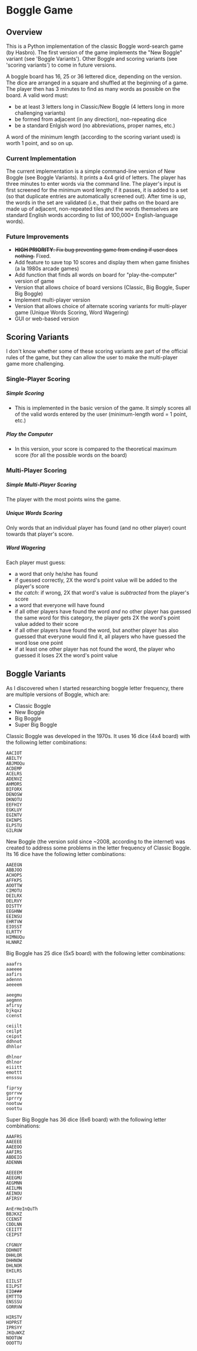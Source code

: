 # Boggle Game

## Overview

This is a Python implementation of the classic Boggle word-search game (by Hasbro). The first version of the game implements the "New Boggle" variant (see 'Boggle Variants'). Other Boggle and scoring variants (see 'scoring variants') to come in future versions.

A boggle board has 16, 25 or 36 lettered dice, depending on the version. The dice are arranged in a square and shuffled at the beginning of a game. The player then has 3 minutes to find as many words as possible on the board. A valid word must:
 * be at least 3 letters long in Classic/New Boggle (4 letters long in more challenging variants)
 * be formed from adjacent (in any direction), non-repeating dice
 * be a standard Enlgish word (no abbreviations, proper names, etc.)


A word of the minimum length (according to the scoring variant used) is worth 1 point, and so on up.

### Current Implementation

The current implementation is a simple command-line version of New Boggle (see Boggle Variants). It prints a 4x4 grid of letters. The player has three minutes to enter words via the command line. The player's input is first screened for the minimum word length; if it passes, it is added to a set (so that duplicate entries are automatically screened out). After time is up, the words in the set are validated (i.e., that their paths on the board are made up of adjacent, non-repeated tiles and the words themselves are standard English words according to list of 100,000+ English-language words).


### Future Improvements


 * <s>**HIGH PRIORITY**: Fix bug preventing game from ending if user does nothing.</s> Fixed.
 * Add feature to save top 10 scores and display them when game finishes (a la 1980s arcade games)
 * Add function that finds all words on board for "play-the-computer" version of game
 * Version that allows choice of board versions (Classic, Big Boggle, Super Big Boggle)
 * Implement multi-player version
 * Version that allows choice of alternate scoring variants for multi-player game (Unique Words Scoring, Word Wagering)
 * GUI or web-based version


## Scoring Variants

I don't know whether some of these scoring variants are part of the official rules of the game, but they can allow the user to make the multi-player game more challenging.

### Single-Player Scoring

##### Simple Scoring
 * This is implemented in the basic version of the game. It simply scores all of the valid words entered by the user (minimum-length word = 1 point, etc.)

##### Play the Computer
 * In this version, your score is compared to the theoretical maximum score (for all the possible words on the board)

### Multi-Player Scoring

##### Simple Multi-Player Scoring

The player with the most points wins the game.

##### Unique Words Scoring

Only words that an individual player has found (and no other player) count towards that player's score.

##### Word Wagering

Each player must guess:
  * a word that only he/she has found
   * if guessed correctly, 2X the word's point value will be added to the player's score
   * *the catch*: if wrong, 2X that word's value is *subtracted* from the player's score
  * a word that everyone will have found
   * if all other players have found the word *and* no other player has guessed the same word for this category, the player gets 2X the word's point value added to their score
   * if all other players have found the word, but another player has also guessed that everyone would find it, all players who have guessed the word lose one point
   * if at least one other player has not found the word, the player who guessed it loses 2X the word's point value


## Boggle Variants

As I discovered when I started researching boggle letter frequency, there are multiple versions of Boggle, which are:
- Classic Boggle
- New Boggle
- Big Boggle
- Super Big Boggle

Classic Boggle was developed in the 1970s. It uses 16 dice (4x4 board) with the following letter combinations:

```
AACIOT
ABILTY
ABJMOQu
ACDEMP
ACELRS
ADENVZ
AHMORS
BIFORX
DENOSW
DKNOTU
EEFHIY
EGKLUY
EGINTV
EHINPS
ELPSTU
GILRUW
```

New Boggle (the version sold since ~2008, according to the internet) was created to address some problems in the letter
frequency of Classic Boggle. Its 16 dice have the following letter combinations:

```
AAEEGN
ABBJOO
ACHOPS
AFFKPS
AOOTTW
CIMOTU
DEILRX
DELRVY
DISTTY
EEGHNW
EEINSU
EHRTVW
EIOSST
ELRTTY
HIMNUQu
HLNNRZ
```

Big Boggle has 25 dice (5x5 board) with the following letter combinations:

```
aaafrs
aaeeee
aafirs
adennn
aeeeem

aeegmu
aegmnn
afirsy
bjkqxz
ccenst

ceiilt
ceilpt
ceipst
ddhnot
dhhlor

dhlnor
dhlnor
eiiitt
emottt
ensssu

fiprsy
gorrvw
iprrry
nootuw
ooottu
```

Super Big Boggle has 36 dice (6x6 board) with the following letter combinations:

```
AAAFRS
AAEEEE
AAEEOO
AAFIRS
ABDEIO
ADENNN

AEEEEM
AEEGMU
AEGMNN
AEILMN
AEINOU
AFIRSY

AnErHeInQuTh
BBJKXZ
CCENST
CDDLNN
CEIITT
CEIPST

CFGNUY
DDHNOT
DHHLOR
DHHNOW
DHLNOR
EHILRS

EIILST
EILPST
EIO###
EMTTTO
ENSSSU
GORRVW

HIRSTV
HOPRST
IPRSYY
JKQuWXZ
NOOTUW
OOOTTU
```